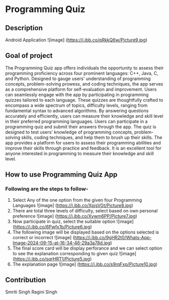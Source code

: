 # Programming Quiz
## Description
Android Application 
![image] (https://i.ibb.co/qRkkQ6w/Picture9.jpg)
## Goal of project
The Programming Quiz app offers individuals the opportunity to assess their programming proficiency across four prominent languages: C++, Java, C, and Python. Designed to gauge users' understanding of programming concepts, problem-solving prowess, and coding techniques, the app serves as a comprehensive platform for self-evaluation and improvement.
Users can seamlessly engage with the app by participating in programming quizzes tailored to each language. These quizzes are thoughtfully crafted to encompass a wide spectrum of topics, difficulty levels, ranging from fundamental syntax to advanced algorithms. By answering questions accurately and efficiently, users can measure their knowledge and skill level in their preferred programming languages.
Users can participate in a programming quiz and submit their answers through the app. The quiz is designed to test users' knowledge of programming concepts, problem-solving skills, coding techniques, and help them to brush up their skills.
The app provides a platform for users to assess their programming abilities and improve their skills through practice and feedback. It is an excellent tool for anyone interested in programming to measure their knowledge and skill level.
## How to use Programming Quiz App
### Following are the steps to follow-
1. Select Any of the one option from the given four Programming Languages
   ![image] (https://i.ibb.co/XpjsVGt/Picture8.jpg)
2. There are total three levels of difficulty, select based on own personal preference
   ![image] (https://i.ibb.co/Xywm6PP/Picture7.jpg)
3. Now participate in quiz, select the suitable option
    ![image] (https://i.ibb.co/6Pwfx1b/Picture6.jpg)
4. The following image will be displayed based on the options selected is correct or incorrect
    ![image] (https://i.ibb.co/9gHR2t0/Whats-App-Image-2024-09-15-at-16-34-46-29a3a78d.jpg)
5. The final score card will be display perforance and we can select option to see the explanation corresponding to given quiz
    ![image] (https://i.ibb.co/sqrHRT1/Picture5.jpg)
6. The explanation page
    ![image] (https://i.ibb.co/s9rqFxp/Picture10.jpg)
## Contribution
Smriti Singh
Ragini Singh
